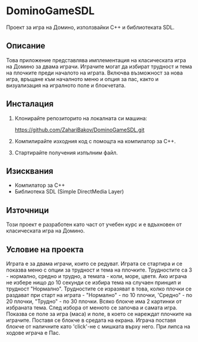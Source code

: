# DominoGameSDL

Проект за игра на Домино, използвайки C++ и библиотеката SDL.

## Описание

Това приложение представлява имплементация на класическата игра на Домино за двама играчи. Играчите могат да избират трудност и тема на плочките преди началото на играта. Включва възможност за нова игра, връщане към началното меню и опция за пас, както и визуализация на игралното поле и блокчетата.

## Инсталация

1. Клонирайте репозиторито на локалната си машина:

    https://github.com/ZahariBakov/DominoGameSDL.git


2. Компилирайте изходния код с помощта на компилатор за C++.

3. Стартирайте получения изпълним файл.

## Изисквания

- Компилатор за C++
- Библиотека SDL (Simple DirectMedia Layer)

## Източници

Този проект е разработен като част от учебен курс и е вдъхновен от класическата игра на Домино.

## Условие на проекта

Играта е за двама играчи, които се редуват. Играта се стартира и се показва меню с опции за трудност и тема на плочките. Трудностите са 3 - нормално, средно и трудно, а темата - коли, море, цветя. Ако играча не избере нищо до 10 секунди се избира тема на случаен принцип и трудност "Нормално". Трудностите се изразяват в това, колко плочки се раздават при старт на играта - "Нормално" - по 10 плочки, 'Средно" - по 20 плочки, "Трудно" - по 30 плочки. Всяко блокче има 2 картинки от избраната тема. След избора от менюто се започва и самата игра. Показва се поле за игра (маса) и поле, в което се нареждат плочките на играчите. Поставя се блокче в средата на екрана. Играча поставя блокче от наличните като 'click'-не с мишката върху него. При липса на ходове играча е Пас.
